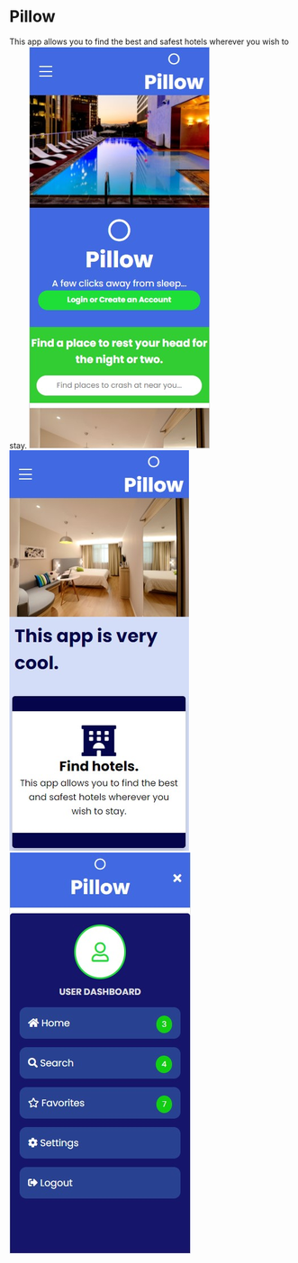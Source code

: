 # Pillow

This app allows you to find the best and safest hotels wherever you wish to stay.
<img src="images/PillowLanding.jpg">
<img src="images/FindHotels.jpg">
<img src="images/PillowNav.jpg">
 